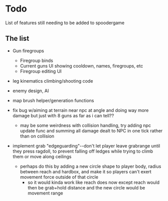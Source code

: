# Todo

List of features still needing to be added to spoodergame

## The list

- Gun firegroups
    - Firegroup binds
    - Current guns UI showing cooldown, names, firegroups, etc
    - Firegroup editing UI

- leg kinematics climbing/shooting code

- enemy design, AI

- map brush helper/generation functions

- fix bug w/aiming at terrain near npc at angle and doing way more damage but just with 8 guns as far as i can tell??
    - may be some weirdness with collision handling, try adding npc update func and summing all damage dealt to NPC in one tick rather than on collision

- implement grab "edgeguarding"--don't let player leave grabrange until they press ragdoll, to prevent falling off ledges while trying to climb them or move along ceilings
    - perhaps do this by adding a new circle shape to player body, radius between reach and hardbox, and make it so players can't exert movement force outside of that circle
        - so it would kinda work like reach does now except reach would then be grab+hold distance and the new circle would be movement range
